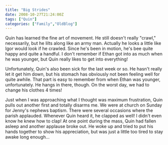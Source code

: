 ```yaml
---
title: "Big Strides"
date: 2008-10-27T21:24:00Z
tags: ["Quin"]
categories: ["Family","OldBlog"]
---
```


Quin has learned the fine art of movement.  He still doesn't really "crawl," necessarily, but he lilts along like an army man.  Actually he looks a little like Igor would look if he crawled.  Since he's been in motion, he's bee quite happy and quite a handful.  I don't remember if Ethan got into as much when he was younger, but Quin really likes to get into everything!

Unfortunately, Quin's also been sick for the last week or so.  He hasn't really let it get him down, but his stomach has obviously not been feeling well for quite awhile.  That part is easy to remember from when Ethan was younger, unfortunately.  He hangs in there, though.  On the worst day, we had to change his clothes 4 times!

Just when I was approaching what I thought was maximum frustration, Quin pulls out another first and totally disarms me.  We were at church on Sunday for Jenny's nephews baptism.  There were several occasions where the parish applauded.  Whenever Quin heard it, he clapped as well!  I didn't even know he knew how to clap!  At one point during the mass, Quin had fallen asleep and another applause broke out.  He woke up and tried to put his hands together to show his appreciation, but was just a little too tired to stay awake long enough...
